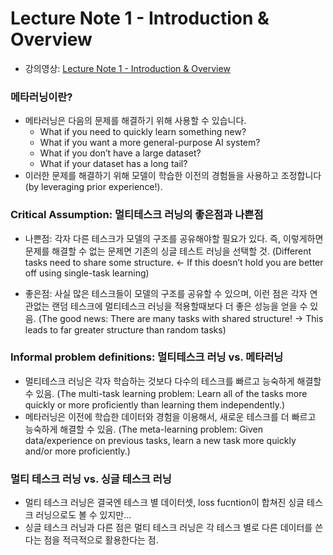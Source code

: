 # Lecture Note 1 - Introduction & Overview

- 강의영상: [Lecture Note 1 - Introduction & Overview](https://youtu.be/0rZtSwNOTQo)

### 메타러닝이란?
- 메타러닝은 다음의 문제를 해결하기 위해 사용할 수 있습니다.
	- What if you need to quickly learn something new?
	- What if you want a more general-purpose AI system?
	- What if you don’t have a large dataset? 
	- What if your dataset has a long tail?
- 이러한 문제를 해결하기 위해 모델이 학습한 이전의 경험들을 사용하고 조정합니다(by leveraging prior experience!).

### Critical Assumption: 멀티테스크 러닝의 좋은점과 나쁜점
- 나쁜점: 각자 다른 테스크가 모델의 구조를 공유해야할 필요가 있다. 즉, 이렇게하면 문제를 해결할 수 없는 문제면 기존의 싱글 테스트 러닝을 선택할 것.
(Different tasks need to share some structure. <- If this doesn’t hold you are better off using single-task learning)

- 좋은점: 사실 많은 테스크들이 모델의 구조를 공유할 수 있으며, 이런 점은 각자 연관없는 랜덤 테스크에 멀티테스크 러닝을 적용할때보다 더 좋은 성능을 얻을 수 있음.
(The good news: There are many tasks with shared structure! -> This leads to far greater structure than random tasks)

### Informal problem definitions: 멀티테스크 러닝 vs. 메타러닝
- 멀티테스크 러닝은 각자 학습하는 것보다 다수의 테스크를 빠르고 능숙하게 해결할 수 있음.
(The multi-task learning problem: Learn all of the tasks more quickly or more proficiently than learning them independently.)
- 메타러닝은 이전에 학습한 데이터와 경험을 이용해서, 새로운 테스크를 더 빠르고 능숙하게 해결할 수 있음.
(The meta-learning problem: Given data/experience on previous tasks, learn a new task more quickly and/or more proficiently.)

### 멀티 테스크 러닝 vs. 싱글 테스크 러닝
- 멀티 테스크 러닝은 결국엔 테스크 별 데이터셋, loss fucntion이 합쳐진 싱글 테스크 러닝으로도 볼 수 있지만...
- 싱글 테스크 러닝과 다른 점은 멀티 테스크 러닝은 각 테스크 별로 다른 데이터를 쓴다는 점을 적극적으로 활용한다는 점.
